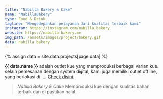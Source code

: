 ```yaml
---
title: "Nabilla Bakery & Cake"
name: "NabillaBakery"
type: Food & Drink
tagline: "Mengedepankan pelayanan dari kualitas terbaik kami"
instagram: https://instagram.com/nabilla_bakery
website: https://nabilla-bakery.me
img_path: /assets/images/project/bakery.gif
data: nabilla bakery
---  
```

{% assign data = site.data.projects[page.data] %}

**{{ data.name }}** adalah outlet kue yang memproduksi berbagai varian kue.  
selain pemesanan dengan system digital, kami juga memiliki outlet offline,  
yang berlokasi di..... <a href="{{page.website}}">Check disini</a>.  

> *Nabilla Bakery & Cake* Memproduksi kue dengan kualitas bahan terbaik dan di pastikan halal.  
